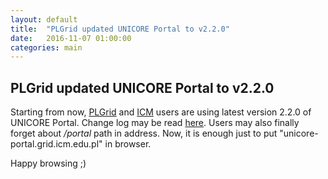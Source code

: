 ```yaml
---
layout: default
title:  "PLGrid updated UNICORE Portal to v2.2.0"
date:   2016-11-07 01:00:00
categories: main
---
```


## PLGrid updated UNICORE Portal to v2.2.0

Starting from now, [PLGrid][plgrid] and [ICM][icm] users are using latest version 2.2.0 of UNICORE Portal. 
Change log may be read [here](https://www.unicore.eu/changes/portal). 
Users may also finally forget about */portal* path in address. 
Now, it is enough just to put "unicore-portal.grid.icm.edu.pl" in browser.

Happy browsing ;)

[plgrid]:  http://plgrid.pl
[icm]:     http://icm.edu.pl
